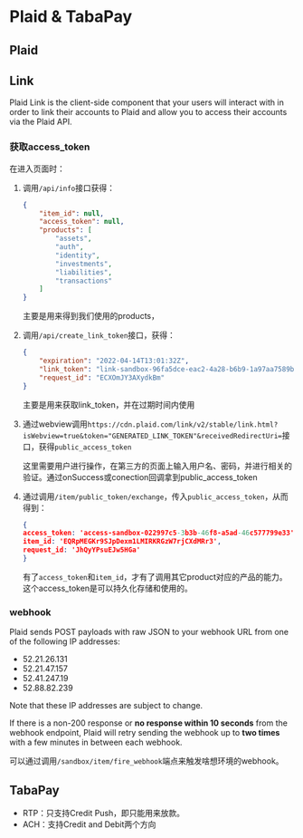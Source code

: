 # Plaid & TabaPay

## Plaid

## Link

Plaid Link is the client-side component that your users will interact with in order to link their accounts to Plaid and allow you to access their accounts via the Plaid API.

### 获取access_token

在进入页面时：

1. 调用`/api/info`接口获得：

    ```json
    {
        "item_id": null,
        "access_token": null,
        "products": [
            "assets",
            "auth",
            "identity",
            "investments",
            "liabilities",
            "transactions"
        ]
    }
    ```

    主要是用来得到我们使用的products，

2. 调用`/api/create_link_token`接口，获得：

    ```json
    {
        "expiration": "2022-04-14T13:01:32Z",
        "link_token": "link-sandbox-96fa5dce-eac2-4a28-b6b9-1a97aa7589bd",
        "request_id": "ECXOmJY3AXydkBm"
    }
    ```

    主要是用来获取link_token，并在过期时间内使用

3. 通过webview调用`https://cdn.plaid.com/link/v2/stable/link.html?isWebview=true&token="GENERATED_LINK_TOKEN"&receivedRedirectUri=`接口，获得`public_access_token`

    这里需要用户进行操作，在第三方的页面上输入用户名、密码，并进行相关的验证。通过onSuccess或conection回调拿到public_access_token

4. 通过调用`/item/public_token/exchange`，传入`public_access_token`，从而得到：

    ```json
    {
    access_token: 'access-sandbox-022997c5-3b3b-46f8-a5ad-46c577799e33',
    item_id: 'EQRpMEGKr9SJpDexm1LMIRKRGzW7rjCXdMRr3',
    request_id: 'JhQyYPsuEJw5HGa'
    }
    ```

    有了`access_token`和`item_id`，才有了调用其它product对应的产品的能力。这个access_token是可以持久化存储和使用的。

### webhook

Plaid sends POST payloads with raw JSON to your webhook URL from one of the following IP addresses:

- 52.21.26.131
- 52.21.47.157
- 52.41.247.19
- 52.88.82.239

Note that these IP addresses are subject to change.

If there is a non-200 response or **no response within 10 seconds** from the webhook endpoint, Plaid will retry sending the webhook up to **two times** with a few minutes in between each webhook.

可以通过调用`/sandbox/item/fire_webhook`端点来触发啥想环境的webhook。

## TabaPay

- RTP：只支持Credit Push，即只能用来放款。
- ACH：支持Credit and Debit两个方向
